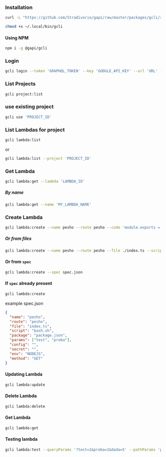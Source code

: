 ### Installation

```bash
curl -L "https://github.com/Stradivario/gapi/raw/master/packages/gcli/release/gcli-linux" -o ~/.local/bin/gcli
```

```bash
chmod +x ~/.local/bin/gcli
```

#### Using NPM

```bash
npm i -g @gapi/gcli
```

### Login

```bash
gcli login --token 'GRAPHQL_TOKEN' --key 'GOOGLE_API_KEY' --url 'URL' --uploadUrl 'UPLOAD_URL
```

### List Projects

```bash
gcli project:list
```

### use existing project

```bash
gcli use 'PROJECT_ID'
```

### List Lambdas for project

```bash
gcli lambda:list
```

or

```bash
gcli lambda:list --project 'PROJECT_ID'
```

### Get Lambda

```bash
gcli lambda:get --lambda 'LAMBDA_ID'
```

##### By name

```bash
gcli lambda:get --name 'MY_LAMBDA_NAME'
```

### Create Lambda

```bash
gcli lambda:create --name pesho --route pesho --code 'module.exports = async (context) => ({ status: 200, body: "Hello, world!", headers: { "Access-Control-Allow-Origin": "https://graphql-server.com"}})'
```

##### Or from files

```bash
gcli lambda:create --name pesho --route pesho --file ./index.ts --script ./bash.sh --package ./package.json
```

#### Or from `spec`

```bash
gcli lambda:create --spec spec.json
```

#### If `spec` already present

```bash
gcli lambda:create
```

example spec.json

```json
{
  "name": "pesho",
  "route": "pesho",
  "file": "index.ts",
  "script": "bash.sh",
  "package": "package.json",
  "params": ["test", "proba"],
  "config": "",
  "secret": "",
  "env": "NODEJS",
  "method": "GET"
}
```

#### Updating Lambda

```bash
gcli lambda:update
```

#### Delete Lambda

```bash
gcli lambda:delete
```

#### Get Lambda

```bash
gcli lambda:get
```

#### Testing lambda

```bash
gcli lambda:test --queryParams '?test=1&proba=1&dada=5' --pathParams 'proba=5;test=7'
```
